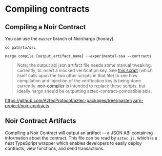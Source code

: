# Compiling contracts

## Compiling a Noir Contract

You can use the `master` branch of Noir/nargo (hooray).

`cd path/to/src`

`nargo compile {output_artifact_name} --experimental-ssa --contracts`

> Note: the output abi json artifact file needs some manual tweaking, currently, to insert a mocked verification key. See [this script](https://github.com/AztecProtocol/aztec-packages/blob/master/yarn-project/noir-contracts/src/scripts/compile.sh) (which itself calls upon the two other scripts in that file) to see how compilation and injection of the verification key is being done currently. [noir-compiler](https://github.com/AztecProtocol/aztec-packages/tree/master/yarn-project/noir-compiler) is intended to replace these scripts, but ideally nargo should be outputting aztec-contract-compatible abis.

https://github.com/AztecProtocol/aztec-packages/tree/master/yarn-project/noir-contracts

## Noir Contract Artifacts

Compiling a Noir Contract will output an artifact -- a JSON ABI containing information about the contract. This file can be read by `aztec.js`, which is a neat TypeScript wrapper which enables developers to easily deploy contracts, view functions, and send transactions.
